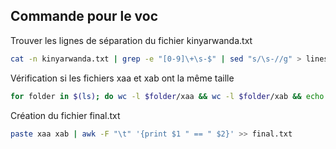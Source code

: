 ## Commande pour le voc

Trouver les lignes de séparation du fichier kinyarwanda.txt
```bash
cat -n kinyarwanda.txt | grep -e "[0-9]\+\s-$" | sed "s/\s-//g" > lines
```

Vérification si les fichiers xaa et xab ont la même taille
```bash
for folder in $(ls); do wc -l $folder/xaa && wc -l $folder/xab && echo ------;done | less
```

Création du fichier final.txt
```bash
paste xaa xab | awk -F "\t" '{print $1 " == " $2}' >> final.txt
```
